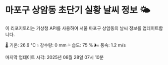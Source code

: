 
# 마포구 상암동 초단기 실황 날씨 정보 🌤️

이 리포지토리는 기상청 API를 사용하여 서울 마포구 상암동의 날씨 정보를 업데이트합니다. 

🌡️ 기온: 26.6 ℃
💧 강수량: 0 mm
💦 습도: 75 %
🌬️ 풍속: 1.2 m/s

마지막 업데이트 시각: 2025년 08월 28일 07시 10분    
